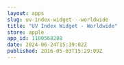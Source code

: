 ```yaml
---
layout: apps
slug: uv-index-widget---worldwide
title: "UV Index Widget - Worldwide"
store: apple
app_id: 1100568288
date: 2024-06-24T15:39:02Z
published: 2016-05-03T15:29:09Z
---
```

